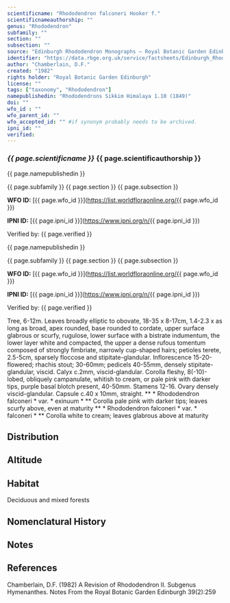 ```yaml
---
scientificname: "Rhododendron falconeri Hooker f."
scientificnameauthorship: ""
genus: "Rhododendron"
subfamily: ""
section: ""
subsection: ""
source: "Edinburgh Rhododendron Monographs – Royal Botanic Garden Edinburgh"
identifier: "https://data.rbge.org.uk/service/factsheets/Edinburgh_Rhododendron_Monographs.xhtml"
author: "Chamberlain, D.F."
created: "1982"
rights holder: "Royal Botanic Garden Edinburgh"
license: ""
tags: ["taxonomy", "Rhododendron"]
namepublishedin: "Rhododendrons Sikkim Himalaya 1.10 (1849)"
doi: ""
wfo_id : ""
wfo_parent_id: ""
wfo_accepted_id: "" #if synonym probably needs to be archived.                      
ipni_id: ""
verified:
---
```

### _{{ page.scientificname }}_ {{ page.scientificauthorship }}
 {{ page.namepublishedin }}

{{ page.subfamily }} {{ page.section }} {{ page.subsection }}

**WFO ID:** [{{ page.wfo_id }}](https://list.worldfloraonline.org/{{ page.wfo_id }})

**IPNI ID:** [{{ page.ipni_id }}](https://www.ipni.org/n/{{ page.ipni_id }})

Verified by: {{ page.verified }}

 {{ page.namepublishedin }}

{{ page.subfamily }} {{ page.section }} {{ page.subsection }}

**WFO ID:** [{{ page.wfo_id }}](https://list.worldfloraonline.org/{{ page.wfo_id }})

**IPNI ID:** [{{ page.ipni_id }}](https://www.ipni.org/n/{{ page.ipni_id }})

Verified by: {{ page.verified }}



Tree, 6-12m. Leaves broadly elliptic to obovate, 18-35 x 8-17cm, 1.4-2.3 x as long as broad, apex rounded, base rounded to cordate, upper surface glabrous or scurfy, rugulose, lower surface with a bistrate indumentum, the lower layer white and compacted, the upper a dense rufous tomentum composed of strongly fimbriate, narrowly cup-shaped hairs; petioles terete, 2.5-5cm, sparsely floccose and stipitate-glandular. Inflorescence 15-20-flowered; rhachis stout; 30-60mm; pedicels 40-55mm, densely stipitate-glandular, viscid. Calyx c.2mm, viscid-glandular. Corolla fleshy, 8(-10)-lobed, obliquely campanulate, whitish to cream, or pale pink with darker tips, purple basal blotch present, 40-50mm. Stamens 12-16. Ovary densely viscid-glandular. Capsule c.40 x 10mm, straight. ** * Rhododendron falconeri * var. * exinuum * ** Corolla pale pink with darker tips; leaves scurfy above, even at maturity ** * Rhododendron falconeri * var. * falconeri * ** Corolla white to cream; leaves glabrous above at maturity

## Distribution


## Altitude


## Habitat
Deciduous and mixed forests

## Nomenclatural History

                       
## Notes


## References

Chamberlain, D.F. (1982) A Revision of Rhododendron II. Subgenus Hymenanthes. Notes From the Royal Botanic Garden Edinburgh 39(2):259

